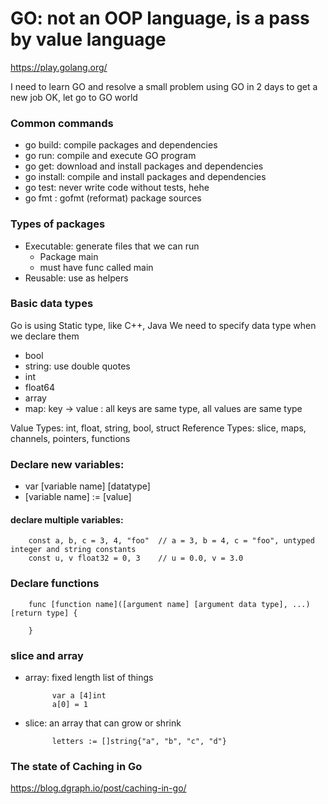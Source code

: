 # GO: not an OOP language, is a pass by value language

https://play.golang.org/

I need to learn GO and resolve a small problem using GO in 2 days to get a new job
OK, let go to GO world

### Common commands
- go build: compile packages and dependencies
- go run: compile and execute GO program
- go get: download and install packages and dependencies
- go install: compile and install packages and dependencies
- go test: never write code without tests, hehe
- go fmt :  gofmt (reformat) package sources

### Types of packages
- Executable: generate files that we can run
    - Package main
    - must have func called main
- Reusable: use as helpers

### Basic data types
Go is using Static type, like C++, Java
We need to specify data type when we declare them
- bool
- string: use double quotes 
- int
- float64
- array
- map: key -> value : all keys are same type, all values are same type

Value Types: int, float, string, bool, struct
Reference Types: slice, maps, channels, pointers, functions


### Declare new variables:
- var [variable name] [datatype]
- [variable name] := [value]

#### declare multiple variables:
        const a, b, c = 3, 4, "foo"  // a = 3, b = 4, c = "foo", untyped integer and string constants
        const u, v float32 = 0, 3    // u = 0.0, v = 3.0

### Declare functions
        
        func [function name]([argument name] [argument data type], ...) [return type] {

        }
### slice and array
- array: fixed length list of things

            var a [4]int
            a[0] = 1

- slice: an array that can grow or shrink

            letters := []string{"a", "b", "c", "d"}
            
### The state of Caching in Go
https://blog.dgraph.io/post/caching-in-go/
